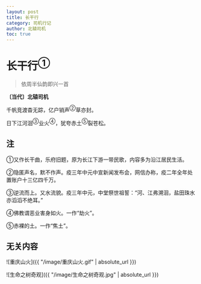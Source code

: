 ```yaml
---
layout: post
title: 长干行
category: 司机行记
author: 北辕司机
toc: true
---
```


# 长干行<sup>①</sup>

> 依周半仙韵即兴一首

**〔当代〕北辕司机**

千帆竞渡杳无踪，亿户销声<sup>②</sup>草亦封。

日下江河洄<sup>③</sup>业火<sup>④</sup>，犹夸赤土<sup>⑤</sup>裂苍松。

## 注

①又作长干曲，乐府旧题，原为长江下游一带民歌，内容多为沿江居民生活。

②隐匿声名，默不作声。疫三年中元中宣新闻发布会，网信办称，疫二年全年处置账户十三亿四千万。

③逆流而上。又水流貌。疫三年中元，中堂祭世祖誓：“河、江弗溯洄，盐田珠水亦滔滔不绝耳。”

④佛教谓恶业害身如火。一作“劫火”。

⑤赤裸的土。一作“焦土”。

## 无关内容

![重庆山火]({{ "/image/重庆山火.gif" | absolute_url }})

![生命之树奇观]({{ "/image/生命之树奇观.jpg" | absolute_url }})